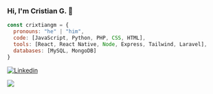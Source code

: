 ### Hi, I'm Cristian G. 👋

```js
const crixtiangm = {
  pronouns: "he" | "him",
  code: [JavaScript, Python, PHP, CSS, HTML],
  tools: [React, React Native, Node, Express, Tailwind, Laravel],
  databases: [MySQL, MongoDB]
}
```
[![Linkedin](https://img.shields.io/badge/-crixtiangm-blue?style=flat&logo=Linkedin&logoColor=white)](https://www.linkedin.com/in/cristiangomezdeveloper-2a7644230/)


![](https://komarev.com/ghpvc/?username=crixtiangm&style=flat)

<!--
**crixtiangm/crixtiangm** is a ✨ _special_ ✨ repository because its `README.md` (this file) appears on your GitHub profile.

Here are some ideas to get you started:

- 🔭 I’m currently working on ...
- 🌱 I’m currently learning ...
- 👯 I’m looking to collaborate on ...
- 🤔 I’m looking for help with ...
- 💬 Ask me about ...
- 📫 How to reach me: ...
- 😄 Pronouns: ...
- ⚡ Fun fact: ...
-->
